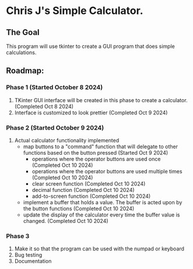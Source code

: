 # Chris J's Simple Calculator.
## The Goal
This program will use tkinter to create a GUI program that does simple calculations.
## Roadmap:

### Phase 1 (Started October 8 2024)
1. TKinter GUI interface will be created in this phase to create a calculator. (Completed Oct 8 2024)
2. Interface is customized to look prettier (Completed Oct 9 2024)

### Phase 2 (Started October 9 2024)
1. Actual calculator functionality implemented
    - map buttons to a "command" function that will delegate to other functions based on the button pressed (Started Oct 9 2024)
        - operations where the operator buttons are used once (Completed Oct 10 2024)
        - operations where the operator buttons are used multiple times (Completed Oct 10 2024)
        - clear screen function (Completed Oct 10 2024)
        - decimal function (Completed Oct 10 2024)
        - add-to-screen function (Completed Oct 10 2024)
    - implement a buffer that holds a value. The buffer is acted upon by the button functions (Completed Oct 10 2024)
    - update the display of the calculator every time the buffer value is changed. (Completed Oct 10 2024)

### Phase 3
1. Make it so that the program can be used with the numpad or keyboard
2. Bug testing
3. Documentation